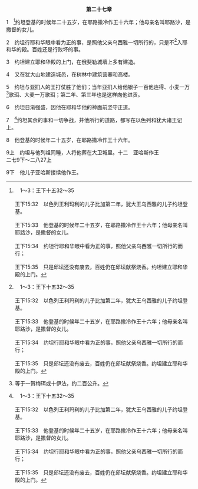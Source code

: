 <p style="text-align:center;font-weight:bold;">第二十七章</p>

1　[^a]约坦登基的时候年二十五岁，在耶路撒冷作王十六年；他母亲名叫耶路沙，是撒督的女儿。

[^a]:　1～3：王下十五32～35<br><br>王下15:32　以色列王利玛利的儿子比加第二年，犹大王乌西雅的儿子约坦登基。<br><br>王下15:33　他登基的时候年二十五岁，在耶路撒冷作王十六年；他母亲名叫耶路沙，是撒督的女儿。<br><br>王下15:34　约坦行耶和华眼中看为正的事，照他父亲乌西雅一切所行的而行；<br><br>王下15:35　只是邱坛还没有废去，百姓仍在邱坛献祭烧香。约坦建立耶和华殿的上门。

2　约坦行耶和华眼中看为正的事，是照他父亲乌西雅一切所行的，只是不[^a]入耶和华的殿。百姓还是行败坏的事。

[^a]:　代下二六16<br><br>代下26:16　他既强盛，就心高气傲，以致自招毁灭。他干犯耶和华他的神，进耶和华的殿，要在香坛上烧香。

3　约坦建立耶和华殿的上门，在俄斐勒城墙上多有建造。

4　又在犹大山地建造城邑，在树林中建筑营寨和高楼。

5　约坦与亚扪人的王打仗胜了他们；当年亚扪人给他银子一百他连得、小麦一万[^1]歌珥、大麦一万歌珥；第二年、第三年也是这样向他进贡。

[^1]:等于一贺梅珥或十伊法，约二百公升。

6　约坦日渐强盛，因他在耶和华他的神面前坚守正道。

7　[^a]约坦其余的事和一切争战，并他所行的道路，都写在以色列和犹大诸王记上。

[^a]:　王下十五36<br><br>王下15:36　约坦其余的事，凡他所行的，岂不都写在犹大诸王记上吗？

8　他登基的时候年二十五岁，在耶路撒冷作王十六年。

9上　约坦与他列祖同睡，人将他葬在大卫城里。十二　亚哈斯作王<br>二七9下～二八27上

9下　他儿子亚哈斯接续他作王。
